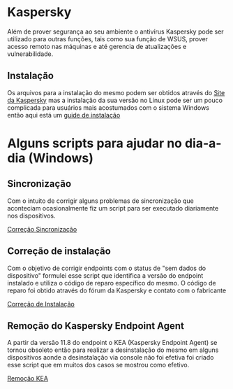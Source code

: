 # Kaspersky 

Além de prover segurança ao seu ambiente o antivírus Kaspersky pode ser utilizado para outras funções, tais como sua função de WSUS, prover acesso remoto nas máquinas e até gerencia de atualizações e vulnerabilidade.

## Instalação

Os arquivos para a instalação do mesmo podem ser obtidos através do [Site da Kaspersky](https://www.kaspersky.com/small-to-medium-business-security/downloads/endpoint?icid=gl_sup-site_trd_ona_oth__onl_b2b_klsupport_tri-dl____kes___) mas a instalação da sua versão no Linux pode ser um pouco complicada para usuários mais acostumados com o sistema Windows então aqui está um [guide de instalação](https://github.com/JustHobbs/KasperskyGuide/tree/Correção-Dispositivos-Sem-Dados/Instalação)

# Alguns scripts para ajudar no dia-a-dia (Windows)

## Sincronização
Com o intuito de corrigir alguns problemas de sincronização que aconteciam ocasionalmente fiz um script para ser executado diariamente nos dispositivos.

[Correção Sincronização](https://github.com/JustHobbs/KasperskyGuide/blob/Correção-Dispositivos-Sem-Dados/Scripts/Finalizados/SincronizarAoKSCv3_0.py)

## Correção de instalação
Com o objetivo de corrigir endpoints com o status de "sem dados do dispositivo" formulei esse script que identifica a versão do endpoint instalado e utiliza o código de reparo específico do mesmo.
O código de reparo foi obtido através do fórum da Kaspersky e contato com o fabricante

[Correção de Instalação](https://github.com/JustHobbs/KasperskyGuide/blob/Correção-Dispositivos-Sem-Dados/Scripts/Finalizados/CorrecaoSemDados.py)

## Remoção do Kaspersky Endpoint Agent
A partir da versão 11.8 do endpoint o KEA (Kaspersky Endpoint Agent) se tornou obsoleto então para realizar a desinstalação do mesmo em alguns dispositivos aonde a desinstalação via console não foi efetiva foi criado esse script que em muitos dos casos se mostrou como efetivo.

[Remoção KEA](https://github.com/JustHobbs/KasperskyGuide/blob/Correção-Dispositivos-Sem-Dados/Scripts/Finalizados/RemovedorAutomatizadoKEA.ps1)
